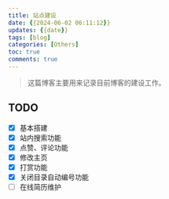 ```yaml
---
title: 站点建设
date: {{2024-06-02 06:11:12}}
updates: {{date}}
tags: [blog]
categories: [Others]
toc: true
comments: true
---
```


> 这篇博客主要用来记录目前博客的建设工作。

## TODO

- [x] 基本搭建
- [x] 站内搜索功能
- [x] 点赞、评论功能
- [x] 修改主页
- [x] 打赏功能
- [x] 关闭目录自动编号功能
- [ ] 在线简历维护